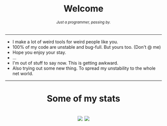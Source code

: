 <h1 align="center">Welcome</h1>
<h6 align="center"><sub>Just a programmer, passing by.</sub></h6>

<hr>

- I make a lot of weird tools for weird people like you.
- 100% of my code are unstable and bug-full. But yours too. (Don't @ me)
- Hope you enjoy your stay.
- ...
- I'm out of stuff to say now. This is getting awkward.
- Also trying out some new thing. To spread my unstability to the whole net world.

<hr>  <!--Have to use another hr tag to have the visual seperator smh-->

<h1 align="center">Some of my stats</hr>
<p>
<img src="https://github-readme-stats.vercel.app/api?username=RealityProgrammer&theme=dark">
<img src="https://github-readme-stats.vercel.app/api/top-langs?username=RealityProgrammer&theme=dark">
</p>
